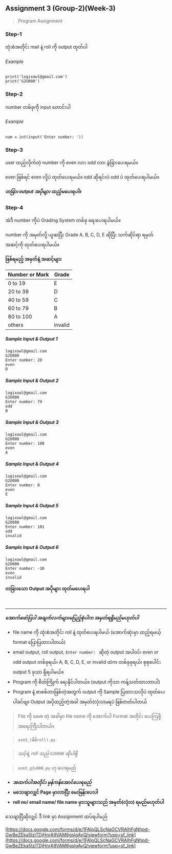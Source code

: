 ## Assignment 3 (Group-2)(Week-3)

> Program Assignment

### Step-1

ထုံးစံအတိုင်း mail နဲ့ roll ကို output ထုတ်ပါ

###### Example
```python3
print('logixowl@gmail.com')
print('G2U000')
```

### Step-2

number တစ်ခုကို input တောင်းပါ

###### Example
```python3
num = int(input('Enter number: '))
```

### Step-3

user ထည့်လိုက်တဲ့ number ကို even လား odd လား ခွဲခြားပေးရမယ်။

even ဖြစ်ရင် even လို့ပဲ ထုတ်ပေးရမယ်။
odd ဆိုရင်လဲ odd ပဲ ထုတ်ပေးရပါမယ်။

***တခြား output အပိုများ ထည့်မပေးရပါ။***

### Step-4

အဲဒီ number ကိုပဲ Grading System တစ်ခု ရေးပေးရပါမယ်။

number ကို အမှတ်လို့ ယူဆပြီး Grade A, B, C, D, E ဆိုပြီး သက်ဆိုင်ရာ ရမှတ် အဆင့်ကို ထုတ်ပေးရပါမယ်။

**ဖြစ်ရမည့် အမှတ်နဲ့ အဆင့်များ**

| Number or Mark | Grade |
| --- | --- |
| 0 to 19 | E |
| 20 to 39 | D |
| 40 to 59 | C |
| 60 to 79 | B |
| 80 to 100 | A |
| others | invalid |

##### Sample Input & Output 1
```
logixowl@gmail.com
G2U000
Enter number: 20
even
D
```

##### Sample Input & Output 2
```
logixowl@gmail.com
G2U000
Enter number: 79
odd
B
```

##### Sample Input & Output 3
```
logixowl@gmail.com
G2U000
Enter number: 100
even
A
```

##### Sample Input & Output 4
```
logixowl@gmail.com
G2U000
Enter number: 0
even
E
```

##### Sample Input & Output 5
```
logixowl@gmail.com
G2U000
Enter number: 101
odd
invalid
```

##### Sample Input & Output 6
```
logixowl@gmail.com
G2U000
Enter number: -10
even
invalid
```

**တခြားသော Output အပိုများ ထုတ်မပေးရပါ**

<br>
<hr>

***အောက်ဖော်ပြပါ အချက်လက်များမပြည့်စုံပါက အမှတ်ရရှိမည်မဟုတ်ပါ***

* file name ကို ထုံးစံအတိုင်း roll နဲ့ ထုတ်ပေးရပါမယ် (အောက်ဆုံးမှာ ထည့်ရမယ့် format ပြောပြထားပါတယ်)
* email output, roll output, ```Enter number: ``` ဆိုတဲ့ output အပါဝင်၊ even or odd output တစ်ခုရယ်၊ A, B, C, D, E, or invalid ထဲက တစ်ခုခုရယ်၊ စုစုပေါင်း output 5 ခုသာ ရှိရပါမယ်။
* Program ကို စိတ်ကြိုက် ရေးနိုင်ပါတယ်။ (output ကိုသာ ကန့်သတ်ထားတာပါ)
* Program နဲ့ စာစစ်တာဖြစ်တဲ့အတွက် output ကို Sample ပြထားသလိုပဲ ထုတ်ပေးပါခင်ဗျ။ Output အပိုထည့်တဲ့အခါ အမှတ်(လုံးဝ)မရပဲ ဖြစ်တတ်ပါတယ်


> File ကို save တဲ့ အခါမှာ file name ကို အောက်ပါ Format အတိုင်း ပေးကြဖို့ အရေးကြီးပါတယ်။ 

> ```asm3_(မိမိroll).py```

> *သင့်ရဲ့ roll သည် ```G2U000``` ဆိုပါစို့*

> ```asm3_g2u000.py``` ဟု ပေးရမည်

* ***အထက်ပါအတိုင်း မှန်ကန်အောင်ပေးရမည်***
* **မသေချာလျှင် Page မှာလာပြီး မေးမြန်းပေးပါ**
* **roll no/ email name/ file name မှားသူများသည် အမှတ်(လုံးဝ) ရမည်မဟုတ်ပါ**

သေချာပြီဆိုလျှင် ဒီ link မှာ Assignment ထပ်ရပါမည်

[https://docs.google.com/forms/d/e/1FAIpQLScNaGCVRAIhFgNhpd-GwBeZEka5lziTDjHnrA9VAM6gslgAyQ/viewform?usp=sf_link](https://docs.google.com/forms/d/e/1FAIpQLScNaGCVRAIhFgNhpd-GwBeZEka5lziTDjHnrA9VAM6gslgAyQ/viewform?usp=sf_link)
